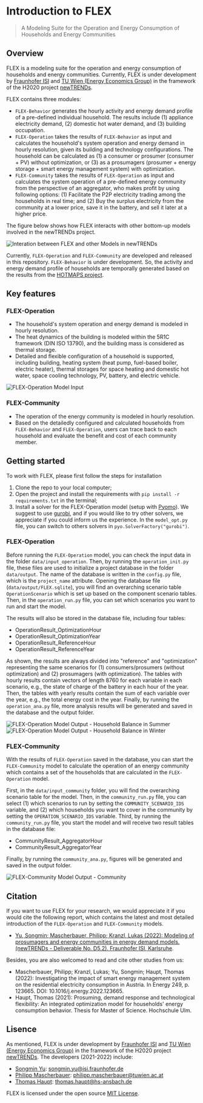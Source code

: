 # Introduction to FLEX
> A Modeling Suite for the Operation and Energy Consumption of Households and Energy Communities

## Overview

FLEX is a modeling suite for the operation and energy consumption of households and energy communities.
Currently, FLEX is under development by 
[Fraunhofer ISI](https://www.isi.fraunhofer.de/) and 
[TU Wien (Energy Economics Group)](https://eeg.tuwien.ac.at/)
in the framework of the H2020 project [newTRENDs](https://newTRENDs2020.eu/).

FLEX contains three modules:

* `FLEX-Behavior` generates the hourly activity and energy demand profile of a pre-defined individual household. 
The results include (1) appliance electricity demand, (2) domestic hot water demand, and (3) building occupation.
* `FLEX-Operation` takes the results of `FLEX-Behavior` as input and calculates the household's system operation and 
energy demand in hourly resolution, given its building and technology configurations. 
The household can be calculated as (1) a consumer or prosumer (consumer + PV) without optimization, 
or (3) as a prosumagers (prosumer + energy storage + smart energy management system) with optimization.
* `FLEX-Community` takes the results of `FLEX-Operation` as input and calculates the system operation of a pre-defined 
energy community from the perspective of an aggregator, who makes profit by using following options:
(1) Facilitate the P2P electricity trading among the households in real time; and
(2) Buy the surplus electricity from the community at a lower price, save it in the battery, 
and sell it later at a higher price.

The figure below shows how FLEX interacts with other bottom-up models involved in the newTRENDs project.

![Interation between FLEX and other Models in newTRENDs](docs/images/modeling_suite.png)

Currently, `FLEX-Operation` and `FLEX-Community` are developed and released in this repository.
`FLEX-Behavior` is under development. So, the activity and energy demand profile of households are temporally
generated based on the results from the [HOTMAPS project](https://www.hotmaps.eu).

## Key features

### FLEX-Operation
- The household's system operation and energy demand is modeled in hourly resolution. 
- The heat dynamics of the building is modeled within the 5R1C framework (DIN ISO 13790),
and the building mass is considered as thermal storage.
- Detailed and flexible configuration of a household is supported, including building, heating system 
(heat pump, fuel-based boiler, electric heater), thermal storages for space heating and domestic hot water, space 
cooling technology, PV, battery, and electric vehicle.

![FLEX-Operation Model Input](docs/images/FLEX-Operation.png)

### FLEX-Community
- The operation of the energy community is modeled in hourly resolution.
- Based on the detailedly configured and calculated households from `FLEX-Behavior` and `FLEX-Operation`, 
users can trace back to each household and evaluate the benefit and cost of each community member.

## Getting started <div id="Getting_started"/>

To work with FLEX, please first follow the steps for installation 

1. Clone the repo to your local computer;
2. Open the project and install the requirements with `pip install -r requirements.txt` in the terminal;
3. Install a solver for the FLEX-Operation model (setup with [Pyomo](http://www.pyomo.org/)). 
We suggest to use [gurobi](https://www.gurobi.com/), and if you would like to try other solvers, 
we appreciate if you could inform us the experience. 
In the `model_opt.py` file, you can switch to others solvers in `pyo.SolverFactory("gurobi")`.

### FLEX-Operation <div id="FLEX_Operation"/>

Before running the `FLEX-Operation` model, you can check the input data in the folder `data/input_operation`. 
Then, by running the `operation_init.py` file, these files are used to initialize a project database in the folder `data/output`.
The name of the database is written in the `config.py` file, which is the `project_name` attribute. 
Opening the database file (`data/output/FLEX.sqlite`), you will find an overarching scenario table `OperationScenario`
which is set up based on the component scenario tables. Then, in the `operation_run.py` file, 
you can set which scenarios you want to run and start the model. 

The results will also be stored in the database file, including four tables: 
* OperationResult_OptimizationHour 
* OperationResult_OptimizationYear 
* OperationResult_ReferenceHour 
* OperationResult_ReferenceYear

As shown, the results are always divided into "reference" and "optimization" representing the same scenarios for
(1) consumers/prosumers (without optimization) and (2) prosumagers (with optimization). 
The tables with hourly results contain vectors of length 8760 for each variable in each scenario, 
e.g., the state of charge of the battery in each hour of the year. 
Then, the tables with yearly results contain the sum of each variable over the year, 
e.g., the total energy cost in the year. Finally, by running the `operation_ana.py` file, 
more analysis results will be generated and saved in the database and the output folder.

![FLEX-Operation Model Output - Household Balance in Summer](docs/images/household_balance_summer.png)
![FLEX-Operation Model Output - Household Balance in Winter](docs/images/household_balance_winter.png)

### FLEX-Community <div id="FLEX_Community"/>

With the results of `FLEX-Operation` saved in the database, 
you can start the `FLEX-Community` model to calculate the operation of an energy community which contains 
a set of the households that are calculated in the `FLEX-Operation` model.

First, in the `data/input_community` folder, you will find the overarching scenario table for the model. 
Then, in the `community_run.py` file, you can select 
(1) which scenarios to run by setting the `COMMUNITY_SCENARIO_IDS` variable, 
and (2) which households you want to cover in the community by setting the `OPERATION_SCENARIO_IDS` variable.
Third, by running the `community_run.py` file, you start the model and will receive two result tables in the database file:
* CommunityResult_AggregatorHour
* CommunityResult_AggregatorYear

Finally, by running the `community_ana.py`, figures will be generated and saved in the output folder.

![FLEX-Community Model Output - Community](docs/images/community_balance_vertical.png)

## Citation

If you want to use FLEX for your research, we would appreciate it if you would cite the following report, 
which contains the latest and most detailed introduction of the `FLEX-Operation` and `FLEX-Community` models.

* [Yu, Songmin; Mascherbauer, Philipp; Kranzl, Lukas (2022): 
Modeling of prosumagers and energy communities in energy demand models. 
(newTRENDs - Deliverable No. D5.2). Fraunhofer ISI, Karlsruhe](https://newtrends2020.eu/wp-content/uploads/2022/12/newTRENDs_D5.2_Modeling-of-prosumagers-and-energy-communities-in-energy-demand-models.pdf).

Besides, you are also welcomed to read and cite other studies from us:

* Mascherbauer, Philipp; Kranzl, Lukas; Yu, Songmin; Haupt, Thomas (2022):
Investigating the impact of smart energy management system on the residential
electricity consumption in Austria. In Energy 249, p. 123665. DOI:
10.1016/j.energy.2022.123665.
* Haupt, Thomas (2021): Prosuming, demand response and technological
flexibility: An integrated optimization model for households' energy
consumption behavior. Thesis for Master of Science. Hochschule Ulm.

## Lisence

As mentioned, FLEX is under development by 
[Fraunhofer ISI](https://www.isi.fraunhofer.de/) and 
[TU Wien (Energy Economics Group)](https://eeg.tuwien.ac.at/)
in the framework of the H2020 project [newTRENDs](https://newTRENDs2020.eu/).
The developers (2021-2022) include:
* [Songmin Yu](https://www.isi.fraunhofer.de/en/competence-center/energiepolitik-energiemaerkte/mitarbeiter/yu.html): songmin.yu@isi.fraunhofer.de
* [Philipp Mascherbauer](https://eeg.tuwien.ac.at/staff/people/philipp-mascherbauer): philipp.mascherbauer@tuwien.ac.at
* [Thomas Haupt](https://www.hs-ansbach.de/personen/haupt-thomas/): thomas.haupt@hs-ansbach.de

FLEX is licensed under the open source [MIT License](https://github.com/H2020-newTRENDs/FLEX/blob/master/LICENSE.txt).

